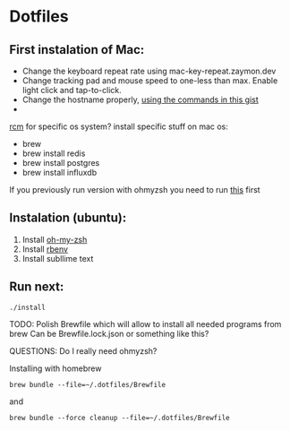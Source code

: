 Dotfiles
=================

First instalation of Mac:
-------

* Change the keyboard repeat rate using mac-key-repeat.zaymon.dev
* Change tracking pad and mouse speed to one-less than max. Enable light click and tap-to-click.
* Change the hostname properly, [using the commands in this gist](gist.github.com/a1ip/68db7b4e137d958da58e587a3a44dab8)
*
[rcm](https://github.com/thoughtbot/rcm) for specific os system?
install specific stuff on mac os:
* brew
* brew install redis
* brew install postgres
* brew install influxdb

If you previously run version with ohmyzsh you need to run [this](https://github.com/ohmyzsh/ohmyzsh#uninstalling-oh-my-zsh) first

Instalation (ubuntu):
-------

1. Install [oh-my-zsh](https://github.com/ohmyzsh/ohmyzsh)
2. Install [rbenv](https://github.com/rbenv/rbenv)
3. Install subllime text

Run next:
-------
`./install`

TODO:
Polish Brewfile which will allow to install all needed programs from brew
Can be Brewfile.lock.json or something like this?

QUESTIONS:
Do I really need ohmyzsh?

Installing with homebrew

```
brew bundle --file=~/.dotfiles/Brewfile
```
and
```
brew bundle --force cleanup --file=~/.dotfiles/Brewfile
```
